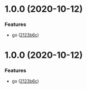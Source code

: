# 1.0.0 (2020-10-12)

### Features

-   go ([2123b6c](https://github.com/vortesnail/react-ts-quick-starter/commit/2123b6c4a46ff19b7237f5edf0d8d8821a4a8f1a))

# 1.0.0 (2020-10-12)

### Features

-   go ([2123b6c](https://github.com/vortesnail/react-ts-quick-starter/commit/2123b6c4a46ff19b7237f5edf0d8d8821a4a8f1a))
